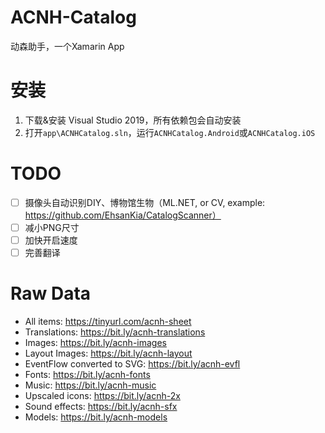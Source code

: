 # ACNH-Catalog

动森助手，一个Xamarin App

# 安装

1. 下载&安装 Visual Studio 2019，所有依赖包会自动安装
2. 打开`app\ACNHCatalog.sln`，运行`ACNHCatalog.Android`或`ACNHCatalog.iOS`

# TODO

- [ ] 摄像头自动识别DIY、博物馆生物（ML.NET, or CV, example: https://github.com/EhsanKia/CatalogScanner）
- [ ] 减小PNG尺寸
- [ ] 加快开启速度
- [ ] 完善翻译

# Raw Data

- All items: https://tinyurl.com/acnh-sheet
- Translations: https://bit.ly/acnh-translations
- Images: https://bit.ly/acnh-images
- Layout Images: https://bit.ly/acnh-layout
- EventFlow converted to SVG: https://bit.ly/acnh-evfl
- Fonts: https://bit.ly/acnh-fonts
- Music: https://bit.ly/acnh-music
- Upscaled icons: https://bit.ly/acnh-2x
- Sound effects: https://bit.ly/acnh-sfx
- Models: https://bit.ly/acnh-models
